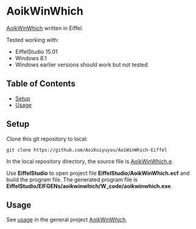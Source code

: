 # AoikWinWhich
[AoikWinWhich](https://github.com/AoiKuiyuyou/AoikWinWhich) written in Eiffel.

Tested working with:
- EiffelStudio 15.01
- Windows 8.1
- Windows earlier versions should work but not tested

## Table of Contents
- [Setup](#setup)
- [Usage](#usage)

## Setup
Clone this git repository to local:
```
git clone https://github.com/AoiKuiyuyou/AoiWinWhich-Eiffel
```

In the local repository directory, the source file is
[AoikWinWhich.e](/src/aoikwinwhich/AoikWinWhich.e).

Use **EiffelStudio** to open project file **EiffelStudio/AoikWinWhich.ecf** and
build the program file. The generated program file is
**EiffelStudio/EIFGENs/aoikwinwhich/W_code/aoikwinwhich.exe**.

## Usage
See [usage](https://github.com/AoiKuiyuyou/AoikWinWhich#how-to-use) in the
general project [AoikWinWhich](https://github.com/AoiKuiyuyou/AoikWinWhich).

